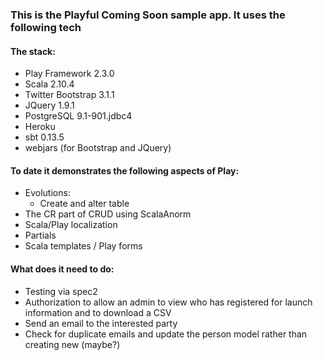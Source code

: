 ### This is the Playful Coming Soon sample app. It uses the following tech

#### The stack:

- Play Framework 2.3.0  
- Scala 2.10.4  
- Twitter Bootstrap 3.1.1  
- JQuery 1.9.1  
- PostgreSQL 9.1-901.jdbc4  
- Heroku  
- sbt 0.13.5   
- webjars (for Bootstrap and JQuery)  

#### To date it demonstrates the following aspects of Play:  
- Evolutions:  
	- Create and alter table  
- The CR part of CRUD using ScalaAnorm  
- Scala/Play localization  
- Partials  
- Scala templates / Play forms  

#### What does it need to do:  
- Testing via spec2  
- Authorization to allow an admin to view who has registered for launch information and to download a CSV  
- Send an email to the interested party  
- Check for duplicate emails and update the person model rather than creating new (maybe?)  

